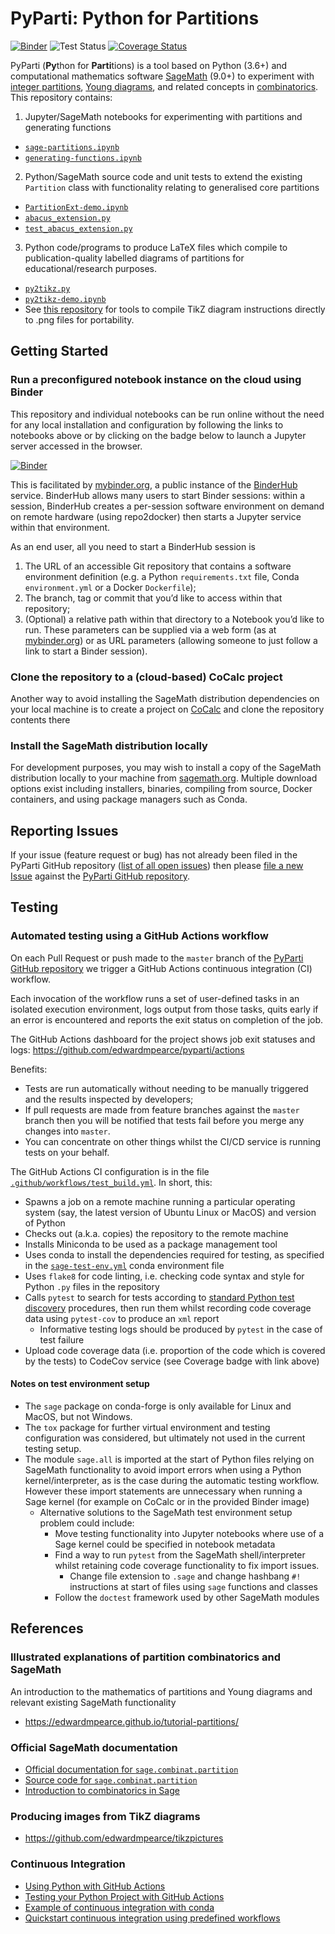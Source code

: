 # PyParti: **Py**thon for **Parti**tions

[![Binder](https://mybinder.org/badge_logo.svg)](https://mybinder.org/v2/gh/edwardmpearce/pyparti/master)
![Test Status](https://github.com/edwardmpearce/pyparti/workflows/tests/badge.svg?branch=master)
[![Coverage Status](https://codecov.io/github/edwardmpearce/pyparti/coverage.svg?branch=master)](https://codecov.io/gh/edwardmpearce/pyparti)

PyParti (**Py**thon for **Parti**tions) is a tool based on Python (3.6+) and 
computational mathematics software [SageMath](https://www.sagemath.org/) (9.0+)
to experiment with [integer partitions](https://en.wikipedia.org/wiki/Partition_(number_theory)), 
[Young diagrams](https://en.wikipedia.org/wiki/Young_tableau#Diagrams), 
and related concepts in [combinatorics](https://en.wikipedia.org/wiki/Combinatorics).
This repository contains:
1. Jupyter/SageMath notebooks for experimenting with partitions and generating functions 
  - [`sage-partitions.ipynb`](https://mybinder.org/v2/gh/edwardmpearce/pyparti/master?filepath=sage-partitions.ipynb)
  - [`generating-functions.ipynb`](https://mybinder.org/v2/gh/edwardmpearce/pyparti/master?filepath=generating-functions.ipynb)
2. Python/SageMath source code and unit tests to extend the existing `Partition` class with functionality relating to generalised core partitions
  - [`PartitionExt-demo.ipynb`](https://mybinder.org/v2/gh/edwardmpearce/pyparti/master?filepath=PartitionExt-demo.ipynb)
  - [`abacus_extension.py`](https://github.com/edwardmpearce/pyparti/blob/master/abacus_extension.py)
  - [`test_abacus_extension.py`](https://github.com/edwardmpearce/pyparti/blob/master/test_abacus_extension.py)
3. Python code/programs to produce LaTeX files which compile to publication-quality labelled diagrams of partitions for educational/research purposes.
  - [`py2tikz.py`](https://github.com/edwardmpearce/pyparti/blob/master/py2tikz.py)
  - [`py2tikz-demo.ipynb`](https://mybinder.org/v2/gh/edwardmpearce/pyparti/master?filepath=py2tikz-demo.ipynb)
  - See [this repository](https://github.com/edwardmpearce/tikzpictures) for tools to compile TikZ diagram instructions directly to .png files for portability.

## Getting Started

### Run a preconfigured notebook instance on the cloud using Binder

This repository and individual notebooks can be run online without the need for any local installation and configuration 
by following the links to notebooks above or by clicking on the badge below to launch a Jupyter server accessed in the browser.

[![Binder](https://mybinder.org/badge_logo.svg)](https://mybinder.org/v2/gh/edwardmpearce/pyparti/master)

This is facilitated by [mybinder.org](https://mybinder.org/), a public instance of the [BinderHub](https://binderhub.readthedocs.io/) service. 
BinderHub allows many users to start Binder sessions: within a session, BinderHub creates a per-session software environment on demand 
on remote hardware (using repo2docker) then starts a Jupyter service within that environment.

As an end user, all you need to start a BinderHub session is
1. The URL of an accessible Git repository that contains a software environment definition 
   (e.g. a Python `requirements.txt` file, Conda `environment.yml` or a Docker `Dockerfile`);
2. The branch, tag or commit that you’d like to access within that repository;
3. (Optional) a relative path within that directory to a Notebook you’d like to run.
These parameters can be supplied via a web form (as at [mybinder.org](https://mybinder.org/)) or as URL parameters 
(allowing someone to just follow a link to start a Binder session).

### Clone the repository to a (cloud-based) CoCalc project

Another way to avoid installing the SageMath distribution dependencies on your local machine is to 
create a project on [CoCalc](https://doc.cocalc.com/) and clone the repository contents there

### Install the SageMath distribution locally

For development purposes, you may wish to install a copy of the SageMath distribution locally to your machine from [sagemath.org](https://www.sagemath.org/).
Multiple download options exist including installers, binaries, compiling from source, Docker containers, and using package managers such as Conda.

## Reporting Issues

If your issue (feature request or bug) has not already been filed in the PyParti GitHub repository ([list of all open issues](https://github.com/DiODeProject/MuMoT/issues))
then please [file a new Issue](https://help.github.com/articles/creating-an-issue) against the [PyParti GitHub repository](https://github.com/edwardmpearce/pyparti).

## Testing

### Automated testing using a GitHub Actions workflow

On each Pull Request or push made to the `master` branch of the [PyParti GitHub repository](https://github.com/edwardmpearce/pyparti)
we trigger a GitHub Actions continuous integration (CI) workflow.

Each invocation of the workflow runs a set of user-defined tasks in an isolated execution environment, 
logs output from those tasks, quits early if an error is encountered and reports the exit status on completion of the job.

The GitHub Actions dashboard for the project shows job exit statuses and logs: https://github.com/edwardmpearce/pyparti/actions

Benefits:
- Tests are run automatically without needing to be manually triggered and the results inspected by developers;
- If pull requests are made from feature branches against the `master` branch then you will be notified that tests fail before you merge any changes into `master`.
- You can concentrate on other things whilst the CI/CD service is running tests on your behalf.

The GitHub Actions CI configuration is in the file [`.github/workflows/test_build.yml`](https://github.com/edwardmpearce/pyparti/blob/master/.github/workflows/test_build.yml). In short, this:
- Spawns a job on a remote machine running a particular operating system (say, the latest version of Ubuntu Linux or MacOS) and version of Python
- Checks out (a.k.a. copies) the repository to the remote machine
- Installs Miniconda to be used as a package management tool
- Uses conda to install the dependencies required for testing, as specified in the [`sage-test-env.yml`](https://github.com/edwardmpearce/pyparti/blob/master/sage-test-env.yml) conda environment file
- Uses `flake8` for code linting, i.e. checking code syntax and style for Python `.py` files in the repository
- Calls `pytest` to search for tests according to [standard Python test discovery](https://docs.pytest.org/en/latest/goodpractices.html#test-discovery)
  procedures, then run them whilst recording code coverage data using `pytest-cov` to produce an `xml` report
  - Informative testing logs should be produced by `pytest` in the case of test failure
- Upload code coverage data (i.e. proportion of the code which is covered by the tests) to CodeCov service (see Coverage badge with link above)

#### Notes on test environment setup
- The `sage` package on conda-forge is only available for Linux and MacOS, but not Windows.
- The `tox` package for further virtual environment and testing configuration was considered, but ultimately not used in the current testing setup.
- The module `sage.all` is imported at the start of Python files relying on SageMath functionality to avoid import errors when using 
  a Python kernel/interpreter, as is the case during the automatic testing workflow. However these import statements are unnecessary when running
  a Sage kernel (for example on CoCalc or in the provided Binder image)
  - Alternative solutions to the SageMath test environment setup problem could include:
    - Move testing functionality into Jupyter notebooks where use of a Sage kernel could be specified in notebook metadata
	- Find a way to run `pytest` from the SageMath shell/interpreter whilst retaining code coverage functionality to fix import issues.
	  - Change file extension to `.sage` and change hashbang `#!` instructions at start of files using `sage` functions and classes
	- Follow the `doctest` framework used by other SageMath modules

## References

### Illustrated explanations of partition combinatorics and SageMath
An introduction to the mathematics of partitions and Young diagrams and relevant existing SageMath functionality
- https://edwardmpearce.github.io/tutorial-partitions/

### Official SageMath documentation
- [Official documentation for `sage.combinat.partition`](https://doc.sagemath.org/html/en/reference/combinat/sage/combinat/partition.html#sage-combinat-partition)
- [Source code for `sage.combinat.partition`](https://github.com/sagemath/sage/blob/master/src/sage/combinat/partition.py)
- [Introduction to combinatorics in Sage](https://doc.sagemath.org/html/en/reference/combinat/sage/combinat/tutorial.html#partitions-of-integers)

### Producing images from TikZ diagrams
- https://github.com/edwardmpearce/tikzpictures

### Continuous Integration
- [Using Python with GitHub Actions](https://docs.github.com/en/actions/language-and-framework-guides/using-python-with-github-actions)
- [Testing your Python Project with GitHub Actions](https://gist.github.com/mwouts/9842452d020c08faf9e84a3bba38a66f)
- [Example of continuous integration with conda](https://github.com/mwouts/jupytext/blob/master/.github/workflows/continuous-integration-conda.yml)
- [Quickstart continuous integration using predefined workflows](https://medium.com/swlh/automate-python-testing-with-github-actions-7926b5d8a865)
